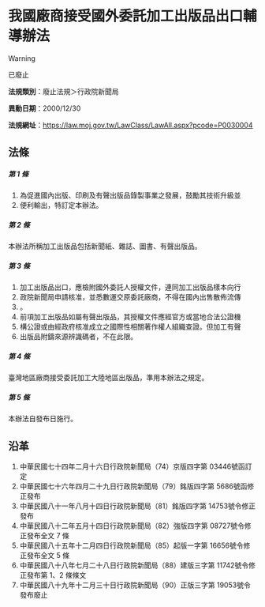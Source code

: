 # 我國廠商接受國外委託加工出版品出口輔導辦法
> [!WARNING]
> 已廢止

**法規類別**：廢止法規＞行政院新聞局

**異動日期**：2000/12/30  

**法規網址**：https://law.moj.gov.tw/LawClass/LawAll.aspx?pcode=P0030004



## 法條
##### 第 1 條
1. 為促進國內出版、印刷及有聲出版品錄製事業之發展，鼓勵其技術升級並
1. 便利輸出，特訂定本辦法。

##### 第 2 條
本辦法所稱加工出版品包括新聞紙、雜誌、圖書、有聲出版品。

##### 第 3 條
1. 加工出版品出口，應檢附國外委託人授權文件，連同加工出版品樣本向行
1. 政院新聞局申請核准，並悉數運交原委託廠商，不得在國內出售散佈流傳
1. 。
1. 前項加工出版品如屬有聲出版品，其授權文件應經官方或當地合法公證機
1. 構公證或由經政府核准成立之國際性相關著作權人組織查證。但加工有聲
1. 出版品附鑄來源辨識碼者，不在此限。

##### 第 4 條
臺灣地區廠商接受委託加工大陸地區出版品，準用本辦法之規定。

##### 第 5 條
本辦法自發布日施行。

## 沿革
1. 中華民國七十四年二月十六日行政院新聞局（74）京版四字第 03446號函訂定
1. 中華民國七十六年四月二十九日行政院新聞局（79）銘版四字第 5686號函修正發布
1. 中華民國八十一年八月十四日行政院新聞局（81）銘版四字第 14753號令修正發布
1. 中華民國八十二年五月十四日行政院新聞局（82）強版四字第 08727號令修正發布全文 7  條
1. 中華民國八十五年十二月四日行政院新聞局（85）起版一字第 16656號令修正發布全文 5  條
1. 中華民國八十八年七月二十八日行政院新聞局（88）建版三字第 11742號令修正發布第 1、2 條條文
1. 中華民國八十九年十二月三十日行政院新聞局（90）正版三字第 19053號令發布廢止
